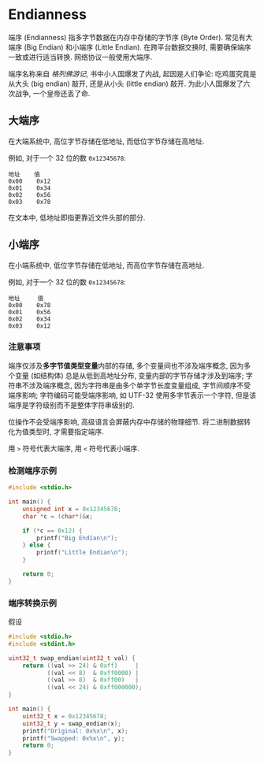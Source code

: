 # Endianness

端序 (Endianness) 指多字节数据在内存中存储的字节序 (Byte Order). 常见有大端序 (Big Endian) 和小端序 (Little Endian). 在跨平台数据交换时, 需要确保端序一致或进行适当转换. 网络协议一般使用大端序.

端序名称来自 *格列佛游记*, 书中小人国爆发了内战, 起因是人们争论: 吃鸡蛋究竟是从大头 (big endian) 敲开, 还是从小头 (little endian) 敲开. 为此小人国爆发了六次战争, 一个皇帝还丢了命.

## 大端序

在大端系统中, 高位字节存储在低地址, 而低位字节存储在高地址.

例如, 对于一个 32 位的数 `0x12345678`:

```
地址    值
0x00    0x12
0x01    0x34
0x02    0x56
0x03    0x78
```

在文本中, 低地址即指更靠近文件头部的部分.

## 小端序

在小端系统中, 低位字节存储在低地址, 而高位字节存储在高地址.

例如, 对于一个 32 位的数 `0x12345678`: 

```
地址     值
0x00    0x78
0x01    0x56
0x02    0x34
0x03    0x12
```

### 注意事项

端序仅涉及**多字节值类型变量**内部的存储, 多个变量间也不涉及端序概念, 因为多个变量 (如结构体) 总是从低到高地址分布, 变量内部的字节存储才涉及到端序; 字符串不涉及端序概念, 因为字符串是由多个单字节长度变量组成, 字节间顺序不受端序影响; 字符编码可能受端序影响, 如 UTF-32 使用多字节表示一个字符, 但是该端序是字符级别而不是整体字符串级别的. 

位操作不会受端序影响, 高级语言会屏蔽内存中存储的物理细节. 将二进制数据转化为值类型时, 才需要指定端序.

用 `>` 符号代表大端序, 用 `<` 符号代表小端序.

### 检测端序示例

```c
#include <stdio.h>

int main() {
    unsigned int x = 0x12345678;
    char *c = (char*)&x;

    if (*c == 0x12) {
        printf("Big Endian\n");
    } else {
        printf("Little Endian\n");
    }

    return 0;
}
```

### 端序转换示例

假设

```c
#include <stdio.h>
#include <stdint.h>

uint32_t swap_endian(uint32_t val) {
    return ((val >> 24) & 0xff)     |   
           ((val << 8)  & 0xff0000) | 
           ((val >> 8)  & 0xff00)   |
           ((val << 24) & 0xff000000);
}

int main() {
    uint32_t x = 0x12345678;
    uint32_t y = swap_endian(x);
    printf("Original: 0x%x\n", x);
    printf("Swapped: 0x%x\n", y);
    return 0;
}
```
